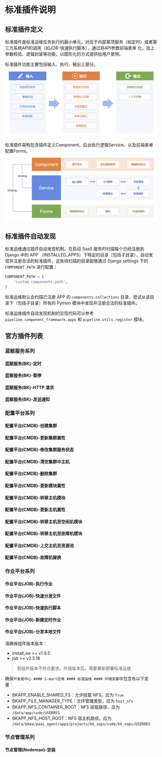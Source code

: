 # 标准插件说明

## 标准插件定义
标准插件是标准运维任务执行的最小单元，对应于内部某项服务（如定时）或者第三方系统API的调用（如JOB-快速执行脚本），通过将API参数前端表单
化，加上参数校验、逻辑封装等功能，以图形化的方式提供给用户使用。

标准插件功能主要包括输入、执行、输出三部分。
![](../resource/img/plugins_functions.png)

标准插件架构包含插件定义Component、后台执行逻辑Service、以及前端表单配置Forms。
![](../resource/img/plugins_framework.png)

## 标准插件自动发现
标准运维通过插件自动发现机制，在启动 SaaS 服务时扫描每个已经注册到 Django 中的 APP （INSTALLED_APPS）下特定的目录（包括子目录），自动发现并注册合法的标准插件，这些待扫描的目录能够通过 Django settings 下的 `COMPONENT_PATH` 进行配置：

```python
COMPONENT_PATH = [
    'custom.components.path',
]
```

标准运维默认会扫描已注册 APP 的 `components.collections` 目录，尝试从该目录下（包括子目录）所有的 Python 模块中发现并注册合法的标准插件。

标准运维插件自动发现机制的实现代码可以参考 `pipeline.component_framework.apps` 和 `pipeline.utils.register` 模块。

## 官方插件列表

### 蓝鲸服务系列

#### 蓝鲸服务(BK)-定时
#### 蓝鲸服务(BK)-暂停
#### 蓝鲸服务(BK)-HTTP 请求
#### 蓝鲸服务(BK)-发送通知

### 配置平台系列

#### 配置平台(CMDB)-创建集群
#### 配置平台(CMDB)-更新集群属性
#### 配置平台(CMDB)-修改集群服务状态
#### 配置平台(CMDB)-清空集群中主机
#### 配置平台(CMDB)-删除集群
#### 配置平台(CMDB)-更新模块属性
#### 配置平台(CMDB)-转移主机模块
#### 配置平台(CMDB)-更新主机属性
#### 配置平台(CMDB)-转移主机至空闲机模块
#### 配置平台(CMDB)-转移主机至故障机模块
#### 配置平台(CMDB)-上交主机至资源池
#### 配置平台(CMDB)-故障机替换


### 作业平台系列

#### 作业平台(JOB)-执行作业
#### 作业平台(JOB)-快速分发文件
#### 作业平台(JOB)-快速执行脚本
#### 作业平台(JOB)-新建定时作业
#### 作业平台(JOB)-分发本地文件

请确保组件版本版本：

- install_ee >= v1.9.5
- job >= v2.5.18

> 若组件版本不符合要求，升级版本后，需要重新部署标准运维


确保`开发者中心 #### S-mart应用 #### 标准运维 #### 环境变量`中包含有以下变量：


- BKAPP_ENABLE_SHARED_FS：允许挂载 NFS，应为 `True`
- BKAPP_FILE_MANAGER_TYPE：文件管理类型，应为 `host_nfs`
- BKAPP_NFS_CONTAINER_ROOT：NFS 挂载路径，应为 `/data/app/code/USERRES`
- BKAPP_NFS_HOST_ROOT：NFS 宿主机路径，应为 `/data/bkee/paas_agent/apps/projects/bk_sops/code/bk_sops/USERRES`



### 节点管理系列

#### 节点管理(Nodeman)-安装
